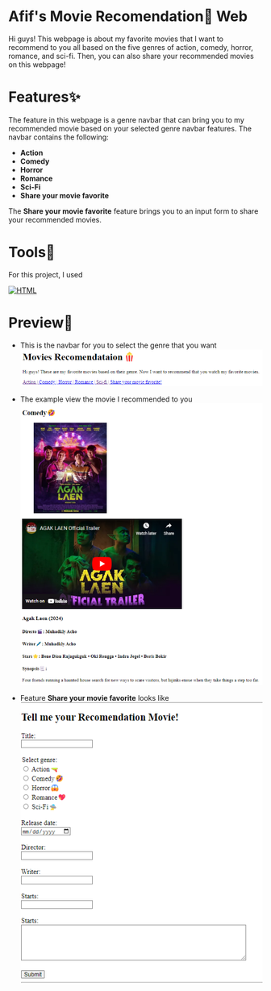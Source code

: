 # Afif's Movie Recomendation🍿 Web
Hi guys! This webpage is about my favorite movies that I want to recommend to you all based on the five genres of action, comedy, horror, romance, and sci-fi. Then, you can also share your recommended movies on this webpage!

# Features✨
The feature in this webpage is a genre navbar that can bring you to my recommended movie based on your selected genre navbar features. The navbar contains the following:
- **Action**
- **Comedy**
- **Horror**
- **Romance**
- **Sci-Fi**
- **Share your movie favorite**

The **Share your movie favorite** feature brings you to an input form to share your recommended movies.

# Tools🔨
For this project, I used

[![HTML](https://img.shields.io/badge/HTML-%23E34F26.svg?logo=html5&logoColor=white)](#)

# Preview👀
- This is the navbar for you to select the genre that you want
![navbar](./assets/images/navbar.png)

- The example view the movie I recommended to you
![example view](./assets/images/view.png)

- Feature **Share your movie favorite** looks like
![share](./assets/images/recommendation.png)
